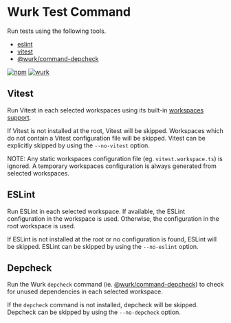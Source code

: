 # Wurk Test Command

Run tests using the following tools.

- [eslint](https://npmjs.com/package/eslint)
- [vitest](https://npmjs.com/package/vitest)
- [@wurk/command-depcheck](https://npmjs.com/package/@wurk/command-depcheck)

[![npm](https://img.shields.io/npm/v/@wurk/command-test?label=NPM)](https://www.npmjs.com/package/@wurk/command-test)
[![wurk](https://img.shields.io/npm/v/wurk?label=Wurk&color=purple)](https://www.npmjs.com/package/wurk)

## Vitest

Run Vitest in each selected workspaces using its built-in [workspaces support](https://vitest.dev/guide/workspace.html).

If Vitest is not installed at the root, Vitest will be skipped. Workspaces which do not contain a Vitest configuration file will be skipped. Vitest can be explicitly skipped by using the `--no-vitest` option.

NOTE: Any static workspaces configuration file (eg. `vitest.workspace.ts`) is ignored. A temporary workspaces configuration is always generated from selected workspaces.

## ESLint

Run ESLint in each selected workspace. If available, the ESLint configuration
in the workspace is used. Otherwise, the configuration in the root workspace
is used.

If ESLint is not installed at the root or no configuration is found, ESLint will be skipped. ESLint can be skipped by using the `--no-eslint` option.

## Depcheck

Run the Wurk `depcheck` command (ie. [@wurk/command-depcheck](https://npmjs.com/package/@wurk/command-depcheck)) to check for unused dependencies in each selected workspace.

If the `depcheck` command is not installed, depcheck will be skipped. Depcheck can be skipped by using the `--no-depcheck` option.
